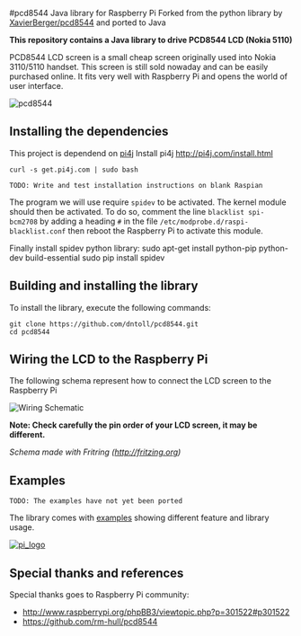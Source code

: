#pcd8544 Java library for Raspberry Pi
Forked from the python library by [XavierBerger/pcd8544](https://github.com/XavierBerger/pcd8544) and ported to Java

**This repository contains a Java library to drive PCD8544 LCD (Nokia 5110)**

PCD8544 LCD screen is a small cheap screen originally used into Nokia 3110/5110 handset. This screen is still sold nowaday and can be easily purchased online. It fits very well with Raspberry Pi and opens the world of user interface.

![pcd8544](https://raw.github.com/XavierBerger/pcd8544/master/doc/PCD8544.png)

## Installing the dependencies

This project is dependend on [pi4j](http://pi4j.com)
Install pi4j http://pi4j.com/install.html
    
    curl -s get.pi4j.com | sudo bash

    TODO: Write and test installation instructions on blank Raspian


The program we will use require `spidev` to be activated. The kernel module should then be activated.
To do so, comment the line `blacklist spi-bcm2708` by adding a heading `#` in the file `/etc/modprobe.d/raspi-blacklist.conf` then reboot the Raspberry Pi to activate this module.

Finally install spidev python library:
    sudo apt-get install python-pip python-dev build-essential 
    sudo pip install spidev

## Building and installing the library

To install the library, execute the following commands:

    git clone https://github.com/dntoll/pcd8544.git
    cd pcd8544


## Wiring the LCD to the Raspberry Pi

The following schema represent how to connect the LCD screen to the Raspberry Pi

![Wiring Schematic](https://raw.github.com/XavierBerger/pcd8544/master/doc/PCD8544wiring.png)

**Note: Check carefully the pin order of your LCD screen, it may be different.**

*Schema made with Fritring (http://fritzing.org)*

## Examples

    TODO: The examples have not yet been ported

The library comes with [examples](https://github.com/XavierBerger/pcd8544/tree/master/examples) showing different feature and library usage.

[![pi_logo](https://raw.github.com/XavierBerger/pcd8544/master/doc/pi_logo.png)](https://github.com/XavierBerger/pcd8544/tree/master/examples)

## Special thanks and references

Special thanks goes to Raspberry Pi community:
 * http://www.raspberrypi.org/phpBB3/viewtopic.php?p=301522#p301522
 * https://github.com/rm-hull/pcd8544 


